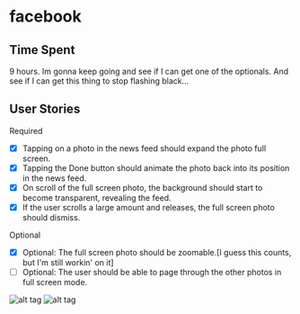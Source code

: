 facebook
========

Time Spent
-
9 hours. Im gonna keep going and see if I can get one of the optionals. And see if I can get this thing to stop flashing black...


User Stories
-
  
Required
  * [x] Tapping on a photo in the news feed should expand the photo full screen.
  * [x] Tapping the Done button should animate the photo back into its position in the news feed.
  * [x] On scroll of the full screen photo, the background should start to become transparent, revealing the feed.
  * [x] If the user scrolls a large amount and releases, the full screen photo should dismiss.
  
Optional
  * [x] Optional: The full screen photo should be zoomable.[I guess this counts, but I'm still workin' on it]
  * [ ] Optional: The user should be able to page through the other photos in full screen mode.

![alt tag](facebookgif.gif)
![alt tag](facebookgif2.gif)
